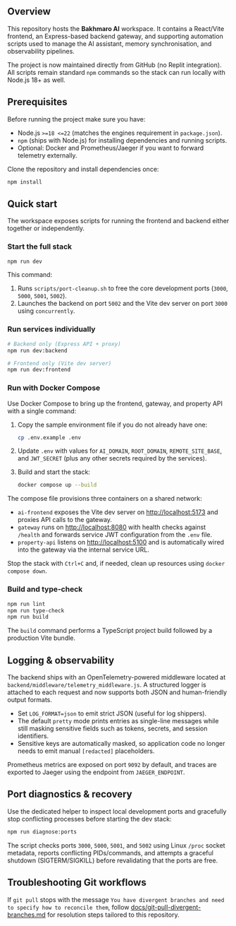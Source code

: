 ## Overview

This repository hosts the **Bakhmaro AI** workspace. It contains a React/Vite frontend, an Express-based backend gateway, and supporting automation scripts used to manage the AI assistant, memory synchronisation, and observability pipelines.

The project is now maintained directly from GitHub (no Replit integration). All scripts remain standard `npm` commands so the stack can run locally with Node.js 18+ as well.

## Prerequisites

Before running the project make sure you have:

- Node.js `>=18 <=22` (matches the engines requirement in `package.json`).
- `npm` (ships with Node.js) for installing dependencies and running scripts.
- Optional: Docker and Prometheus/Jaeger if you want to forward telemetry externally.

Clone the repository and install dependencies once:

```bash
npm install
```

## Quick start

The workspace exposes scripts for running the frontend and backend either together or independently.

### Start the full stack

```bash
npm run dev
```

This command:

1. Runs `scripts/port-cleanup.sh` to free the core development ports (`3000`, `5000`, `5001`, `5002`).
2. Launches the backend on port `5002` and the Vite dev server on port `3000` using `concurrently`.

### Run services individually

```bash
# Backend only (Express API + proxy)
npm run dev:backend

# Frontend only (Vite dev server)
npm run dev:frontend
```

### Run with Docker Compose

Use Docker Compose to bring up the frontend, gateway, and property API with a single command:

1. Copy the sample environment file if you do not already have one:

   ```bash
   cp .env.example .env
   ```

2. Update `.env` with values for `AI_DOMAIN`, `ROOT_DOMAIN`, `REMOTE_SITE_BASE`, and `JWT_SECRET` (plus any other secrets required by the services).

3. Build and start the stack:

   ```bash
   docker compose up --build
   ```

The compose file provisions three containers on a shared network:

- `ai-frontend` exposes the Vite dev server on [http://localhost:5173](http://localhost:5173) and proxies API calls to the gateway.
- `gateway` runs on [http://localhost:8080](http://localhost:8080) with health checks against `/health` and forwards service JWT configuration from the `.env` file.
- `property-api` listens on [http://localhost:5100](http://localhost:5100) and is automatically wired into the gateway via the internal service URL.

Stop the stack with `Ctrl+C` and, if needed, clean up resources using `docker compose down`.

### Build and type-check

```bash
npm run lint
npm run type-check
npm run build
```

The `build` command performs a TypeScript project build followed by a production Vite bundle.

## Logging & observability

The backend ships with an OpenTelemetry-powered middleware located at `backend/middleware/telemetry_middleware.js`. A structured logger is attached to each request and now supports both JSON and human-friendly output formats.

- Set `LOG_FORMAT=json` to emit strict JSON (useful for log shippers).
- The default `pretty` mode prints entries as single-line messages while still masking sensitive fields such as tokens, secrets, and session identifiers.
- Sensitive keys are automatically masked, so application code no longer needs to emit manual `[redacted]` placeholders.

Prometheus metrics are exposed on port `9092` by default, and traces are exported to Jaeger using the endpoint from `JAEGER_ENDPOINT`.

## Port diagnostics & recovery

Use the dedicated helper to inspect local development ports and gracefully stop conflicting processes before starting the dev stack:

```bash
npm run diagnose:ports
```

The script checks ports `3000`, `5000`, `5001`, and `5002` using Linux `/proc` socket metadata, reports conflicting PIDs/commands, and attempts a graceful shutdown (SIGTERM/SIGKILL) before revalidating that the ports are free.

## Troubleshooting Git workflows

If `git pull` stops with the message `You have divergent branches and need to specify how to reconcile them`, follow [docs/git-pull-divergent-branches.md](docs/git-pull-divergent-branches.md) for resolution steps tailored to this repository.
